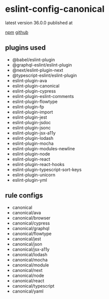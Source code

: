 # eslint-config-canonical

latest version 36.0.0 published at

[npm](https://www.npmjs.com/package/eslint-config-canonical)
[github](https://github.com/gajus/eslint-config-canonical)

## plugins used

- @babel/eslint-plugin
- @graphql-eslint/eslint-plugin
- @next/eslint-plugin-next
- @typescript-eslint/eslint-plugin
- eslint-plugin-ava
- eslint-plugin-canonical
- eslint-plugin-cypress
- eslint-plugin-eslint-comments
- eslint-plugin-flowtype
- eslint-plugin-fp
- eslint-plugin-import
- eslint-plugin-jest
- eslint-plugin-jsdoc
- eslint-plugin-jsonc
- eslint-plugin-jsx-a11y
- eslint-plugin-lodash
- eslint-plugin-mocha
- eslint-plugin-modules-newline
- eslint-plugin-node
- eslint-plugin-react
- eslint-plugin-react-hooks
- eslint-plugin-typescript-sort-keys
- eslint-plugin-unicorn
- eslint-plugin-yml

## rule configs

- canonical
- canonical/ava
- canonical/browser
- canonical/cypress
- canonical/graphql
- canonical/flowtype
- canonical/jest
- canonical/json
- canonical/jsx-a11y
- canonical/lodash
- canonical/mocha
- canonical/module
- canonical/next
- canonical/node
- canonical/react
- canonical/typescript
- canonical/yaml
